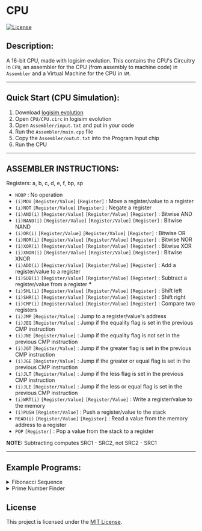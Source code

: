 # CPU

[![License](https://img.shields.io/badge/license-MIT-blue.svg)](https://opensource.org/licenses/MIT)

## Description:
A 16-bit CPU, made with logisim evolution. This contains the CPU's Circuitry in `CPU`, an assembler for the CPU (from assembly to machine code) in `Assembler` and a Virtual Machine for the CPU in `VM`.

---

## Quick Start (CPU Simulation):
1) Download [logisim evolution](https://github.com/logisim-evolution/logisim-evolution)
2) Open `CPU/CPU.circ` in logisim evolution
3) Open `Assembler/input.txt` and put in your code
4) Run the `Assembler/main.cpp` file
5) Copy the `Assembler/outut.txt` into the Program Input chip
6) Run the CPU

---

## ASSEMBLER INSTRUCTIONS:
Registers: a, b, c, d, e, f, bp, sp

- `NOOP` : No operation
- `(i)MOV` `[Register/Value]` `[Register]` : Move a register/value to a register
- `(i)NOT` `[Register/Value]` `[Register]` : Negate a register
- `(i)AND(i)` `[Register/Value]` `[Register/Value]` `[Register]` : Bitwise AND
- `(i)NAND(i)` `[Register/Value]` `[Register/Value]` `[Register]` : Bitwise NAND
- `(i)OR(i)` `[Register/Value]` `[Register/Value]` `[Register]` : Bitwise OR
- `(i)NOR(i)` `[Register/Value]` `[Register/Value]` `[Register]` : Bitwise NOR
- `(i)XOR(i)` `[Register/Value]` `[Register/Value]` `[Register]` : Bitwise XOR
- `(i)XNOR(i)` `[Register/Value]` `[Register/Value]` `[Register]` : Bitwise XNOR
- `(i)ADD(i)` `[Register/Value]` `[Register/Value]` `[Register]` : Add a register/value to a register
- `(i)SUB(i)` `[Register/Value]` `[Register/Value]` `[Register]` : Subtract a register/value from a register **__*__**
- `(i)SHL(i)` `[Register/Value]` `[Register/Value]` `[Register]` : Shift left
- `(i)SHR(i)` `[Register/Value]` `[Register/Value]` `[Register]` : Shift right
- `(i)CMP(i)` `[Register/Value]` `[Register/Value]` `[Register]` : Compare two registers
- `(i)JMP` `[Register/Value]` : Jump to a register/value's address
- `(i)JEQ` `[Register/Value]` : Jump if the equality flag is set in the previous CMP instruction
- `(i)JNE` `[Register/Value]` : Jump if the equality flag is not set in the previous CMP instruction
- `(i)JGT` `[Register/Value]` : Jump if the greater flag is set in the previous CMP instruction
- `(i)JGE` `[Register/Value]` : Jump if the greater or equal flag is set in the previous CMP instruction
- `(i)JLT` `[Register/Value]` : Jump if the less flag is set in the previous CMP instruction
- `(i)JLE` `[Register/Value]` : Jump if the less or equal flag is set in the previous CMP instruction
- `(i)WRT(i)` `[Register/Value]` `[Register/Value]` : Write a register/value to the memory
- `(i)PUSH` `[Register/Value]` : Push a register/value to the stack
- `READ(i)` `[Register/Value]` `[Register]` : Read a value from the memory address to a register
- `POP` `[Register]` : Pop a value from the stack to a register

**__NOTE:__** Subtracting computes SRC1 - SRC2, not SRC2 - SRC1

---
## Example Programs:
<details>
<summary>Fibonacci Sequence</summary>

`input.txt`:
```assembly
iMOV 1, b
ADDi sp 10 sp

#start
ADD a b c
PUSH c
MOV b a
MOV c b
iJMP start
```

`output.txt (+ formatting)`:
```
0000 8201 0001 4bc7 000a 0a0a 3c80 0240
0281 9400 0005 0000 0000 0000 0000 0000
```
</details>

<details>
<summary>Prime Number Finder</summary>

`input.txt`:
```assembly
#start:
    iMOV 100 a;
    iMOV 210 sp;
    iMOV 2 b;

#removemultiples:
    ADDi c 100 c;
    iWRT 0xffff c;
    SUBi c 100 c;
    ADD b c c;
CMP c a;
iJLT removemultiples;

#nextnumber:
    ADDi b 101 b;
    READ b c;
    SUBi b 100 b;
CMPi c 0xffff;
iJEQ nextnumber;

#checkcondition:
    PUSH a;
    SHR a a;
    CMP a b;
    POP a;
iJLT 300;

MOV b c;
SHL c c;
iJMP removemultiples;
```

`output.txt (+ formatting)`:
```
0000 8200 0064 8207 00d2 8201 0002 4a82
0064 9c10 ffff 4c82 0064 0a52 1280 9800
0007 4a41 0065 1e0a 4c41 0064 5280 ffff
9600 0011 3c00 1000 1208 3e00 9800 012c
0242 0e82 9400 0007 0000 0000 0000 0000
```
</details>


## License
This project is licensed under the [MIT License](LICENSE).
